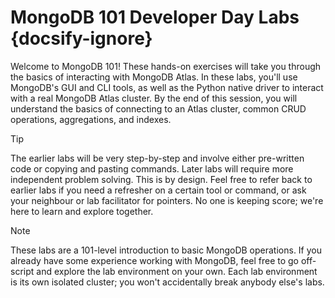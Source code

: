 # MongoDB 101 Developer Day Labs {docsify-ignore}

Welcome to MongoDB 101! These hands-on exercises will take you through the basics of interacting with MongoDB Atlas. In these labs, you'll use MongoDB's GUI and CLI tools, as well as the Python native driver to interact with a real MongoDB Atlas cluster. By the end of this session, you will understand the basics of connecting to an Atlas cluster, common CRUD operations, aggregations, and indexes.

> [!TIP]
> The earlier labs will be very step-by-step and involve either pre-written code or copying and pasting commands. Later labs will require more independent problem solving. This is by design. Feel free to refer back to earlier labs if you need a refresher on a certain tool or command, or ask your neighbour or lab facilitator for pointers. No one is keeping score; we're here to learn and explore together.

> [!NOTE]
> These labs are a 101-level introduction to basic MongoDB operations. If you already have some experience working with MongoDB, feel free to go off-script and explore the lab environment on your own. Each lab environment is its own isolated cluster; you won't accidentally break anybody else's labs.